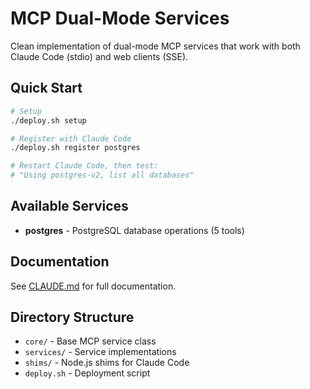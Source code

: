 # MCP Dual-Mode Services

Clean implementation of dual-mode MCP services that work with both Claude Code (stdio) and web clients (SSE).

## Quick Start

```bash
# Setup
./deploy.sh setup

# Register with Claude Code
./deploy.sh register postgres

# Restart Claude Code, then test:
# "Using postgres-v2, list all databases"
```

## Available Services

- **postgres** - PostgreSQL database operations (5 tools)

## Documentation

See [CLAUDE.md](CLAUDE.md) for full documentation.

## Directory Structure

- `core/` - Base MCP service class
- `services/` - Service implementations
- `shims/` - Node.js shims for Claude Code
- `deploy.sh` - Deployment script